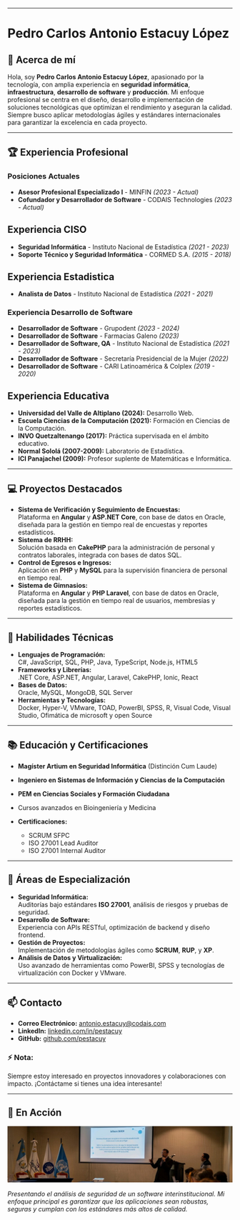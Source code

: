
---

# Pedro Carlos Antonio Estacuy López  

## 👋 Acerca de mí  
Hola, soy **Pedro Carlos Antonio Estacuy López**, apasionado por la tecnología, con amplia experiencia en **seguridad informática**, **infraestructura**, **desarrollo de software** y **producción**. Mi enfoque profesional se centra en el diseño, desarrollo e implementación de soluciones tecnológicas que optimizan el rendimiento y aseguran la calidad. Siempre busco aplicar metodologías ágiles y estándares internacionales para garantizar la excelencia en cada proyecto.  

---

## 🏆 Experiencia Profesional  
### Posiciones Actuales  
- **Asesor Profesional Especializado I** - MINFIN *(2023 - Actual)*  
- **Cofundador y Desarrollador de Software** - CODAIS Technologies *(2023 - Actual)*  

##  Experiencia CISO
- **Seguridad Informática** - Instituto Nacional de Estadística *(2021 - 2023)*
- **Soporte Técnico y Seguridad Informática** - CORMED S.A. *(2015 - 2018)*

##  Experiencia Estadistica
- **Analista de Datos** - Instituto Nacional de Estadística *(2021 - 2021)*

### Experiencia Desarrollo de Software  
- **Desarrollador de Software** - Grupodent *(2023 - 2024)*  
- **Desarrollador de Software** - Farmacias Galeno *(2023)*
- **Desarrollador de Software, QA** - Instituto Nacional de Estadística *(2021 - 2023)*
- **Desarrollador de Software** - Secretaría Presidencial de la Mujer *(2022)*  
- **Desarrollador de Software** - CARI Latinoamérica & Colplex *(2019 - 2020)*  

##  Experiencia Educativa
* **Universidad del Valle de Altiplano (2024):** Desarrollo Web.
* **Escuela Ciencias de la Computación (2021):** Formación en Ciencias de la Computación.
* **INVO Quetzaltenango (2017):** Práctica supervisada en el ámbito educativo.
* **Normal Sololá (2007-2009):** Laboratorio de Estadística.
* **ICI Panajachel (2009):** Profesor suplente de Matemáticas e Informática.


---

## 💻 Proyectos Destacados  
- **Sistema de Verificación y Seguimiento de Encuestas:**  
  Plataforma en **Angular** y **ASP.NET Core**, con base de datos en Oracle, diseñada para la gestión en tiempo real de encuestas y reportes estadísticos.  
- **Sistema de RRHH:**  
  Solución basada en **CakePHP** para la administración de personal y contratos laborales, integrada con bases de datos SQL.  
- **Control de Egresos e Ingresos:**  
  Aplicación en **PHP** y **MySQL** para la supervisión financiera de personal en tiempo real.
- **Sistema de Gimnasios:**  
  Plataforma en **Angular** y **PHP Laravel**, con base de datos en Oracle, diseñada para la gestión en tiempo real de usuarios, membresias y reportes estadísticos.

---

## 🔧 Habilidades Técnicas  
- **Lenguajes de Programación:**  
  C#, JavaScript, SQL, PHP, Java, TypeScript, Node.js, HTML5  
- **Frameworks y Librerías:**  
  .NET Core, ASP.NET, Angular, Laravel, CakePHP, Ionic, React  
- **Bases de Datos:**  
  Oracle, MySQL, MongoDB, SQL Server  
- **Herramientas y Tecnologías:**  
  Docker, Hyper-V, VMware, TOAD, PowerBI, SPSS, R, Visual Code, Visual Studio, Ofimática de microsoft y open Source  

---

## 📚 Educación y Certificaciones  
- **Magíster Artium en Seguridad Informática** (Distinción Cum Laude)  
- **Ingeniero en Sistemas de Información y Ciencias de la Computación**  
- **PEM en Ciencias Sociales y Formación Ciudadana**  
- Cursos avanzados en Bioingeniería y Medicina
  
- **Certificaciones:**  
  - SCRUM SFPC  
  - ISO 27001 Lead Auditor  
  - ISO 27001 Internal Auditor  
---

## 🌟 Áreas de Especialización  
- **Seguridad Informática:**  
  Auditorías bajo estándares **ISO 27001**, análisis de riesgos y pruebas de seguridad.  
- **Desarrollo de Software:**  
  Experiencia con APIs RESTful, optimización de backend y diseño frontend.  
- **Gestión de Proyectos:**  
  Implementación de metodologías ágiles como **SCRUM**, **RUP**, y **XP**.  
- **Análisis de Datos y Virtualización:**  
  Uso avanzado de herramientas como PowerBI, SPSS y tecnologías de virtualización con Docker y VMware.  

---

## 📫 Contacto  
- **Correo Electrónico:** [antonio.estacuy@codais.com](mailto:antonio.estacuy@codais.com)  
- **LinkedIn:** [linkedin.com/in/pestacuy](https://www.linkedin.com/in/pestacuy)  
- **GitHub:** [github.com/pestacuy](https://github.com/pestacuy)  

### ⚡ Nota:  
Siempre estoy interesado en proyectos innovadores y colaboraciones con impacto. ¡Contáctame si tienes una idea interesante!  

--- 

## 📸 En Acción
![Presentación sobre análisis de seguridad](Foto.jfif)

*Presentando el análisis de seguridad de un software interinstitucional. Mi enfoque principal es garantizar que las aplicaciones sean robustas, seguras y cumplan con los estándares más altos de calidad.*
